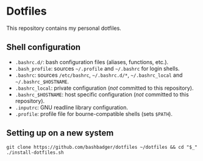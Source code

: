 # Dotfiles

This repository contains my personal dotfiles.

## Shell configuration

- `.bashrc.d/`: bash configuration files (aliases, functions, etc.).
- `.bash_profile`: sources `~/.profile` and `~/.bashrc` for login shells.
- `.bashrc`: sources `/etc/bashrc`, `~/.bashrc.d/*`, `~/.bashrc_local` and `~/.bashrc_$HOSTNAME`.
- `.bashrc_local`: private configuration (*not* committed to this repository).
- `.bashrc_$HOSTNAME`: host specific configuration (*not* committed to this repository).
- `.inputrc`: GNU readline library configuration.
- `.profile`: profile file for bourne-compatible shells (sets `$PATH`).

## Setting up on a new system

```
git clone https://github.com/bashbadger/dotfiles ~/dotfiles && cd "$_"
./install-dotfiles.sh
```

